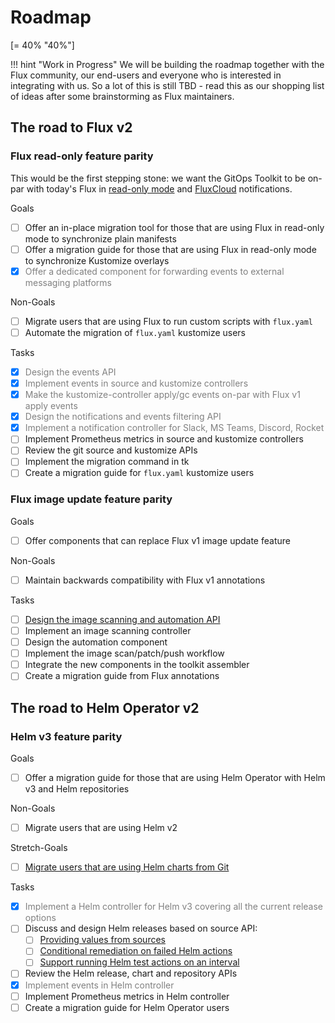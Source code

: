 # Roadmap

[= 40% "40%"]

!!! hint "Work in Progress"
    We will be building the roadmap together with the Flux community,
    our end-users and everyone who is interested in integrating with us.
    So a lot of this is still TBD - read this as our shopping list of
    ideas after some brainstorming as Flux maintainers.

## The road to Flux v2

### Flux read-only feature parity

This would be the first stepping stone: we want the GitOps Toolkit to be on-par with today's Flux in
[read-only mode](https://github.com/fluxcd/flux/blob/master/docs/faq.md#can-i-run-flux-with-readonly-git-access)
and [FluxCloud](https://github.com/justinbarrick/fluxcloud) notifications.

Goals

- [ ]  Offer an in-place migration tool for those that are using Flux in read-only mode to synchronize plain manifests
- [ ]  Offer a migration guide for those that are using Flux in read-only mode to synchronize Kustomize overlays
- [x]  <span style="color:grey">Offer a dedicated component for forwarding events to external messaging platforms</span>

Non-Goals

- [ ]  Migrate users that are using Flux to run custom scripts with `flux.yaml`
- [ ]  Automate the migration of `flux.yaml` kustomize users

Tasks

- [x]  <span style="color:grey">Design the events API</span>
- [x]  <span style="color:grey">Implement events in source and kustomize controllers</span>
- [x]  <span style="color:grey">Make the kustomize-controller apply/gc events on-par with Flux v1 apply events</span>
- [x]  <span style="color:grey">Design the notifications and events filtering API</span>
- [x]  <span style="color:grey">Implement a notification controller for Slack, MS Teams, Discord, Rocket</span>
- [ ]  Implement Prometheus metrics in source and kustomize controllers
- [ ]  Review the git source and kustomize APIs
- [ ]  Implement the migration command in tk
- [ ]  Create a migration guide for `flux.yaml` kustomize users

### Flux image update feature parity

Goals

- [ ]  Offer components that can replace Flux v1 image update feature

Non-Goals

- [ ]  Maintain backwards compatibility with Flux v1 annotations

Tasks

- [ ]  [Design the image scanning and automation API](https://github.com/fluxcd/toolkit/discussions/107)
- [ ]  Implement an image scanning controller
- [ ]  Design the automation component
- [ ]  Implement the image scan/patch/push workflow
- [ ]  Integrate the new components in the toolkit assembler
- [ ]  Create a migration guide from Flux annotations

## The road to Helm Operator v2

### Helm v3 feature parity

Goals

- [ ]  Offer a migration guide for those that are using Helm Operator with Helm v3 and Helm repositories

Non-Goals

- [ ]  Migrate users that are using Helm v2

Stretch-Goals

- [ ]  [Migrate users that are using Helm charts from Git](https://github.com/fluxcd/toolkit/discussions/75#discussioncomment-38589)

Tasks

- [x]  <span style="color:grey">Implement a Helm controller for Helm v3 covering all the current release options</span>
- [ ]  Discuss and design Helm releases based on source API:
    * [ ]  [Providing values from sources](https://github.com/fluxcd/toolkit/discussions/100)
    * [ ]  [Conditional remediation on failed Helm actions](https://github.com/fluxcd/toolkit/discussions/102)
    * [ ]  [Support running Helm test actions on an interval](https://github.com/fluxcd/toolkit/discussions/103)
- [ ]  Review the Helm release, chart and repository APIs
- [x]  <span style="color:grey">Implement events in Helm controller</span>
- [ ]  Implement Prometheus metrics in Helm controller
- [ ]  Create a migration guide for Helm Operator users
